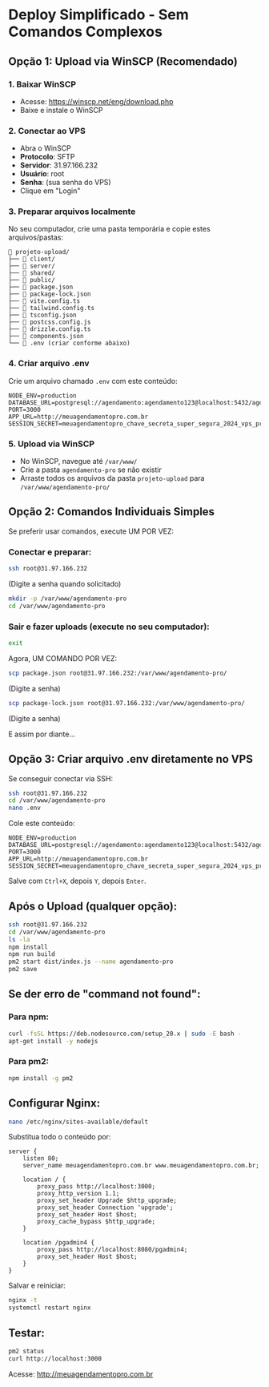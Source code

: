 # Deploy Simplificado - Sem Comandos Complexos

## Opção 1: Upload via WinSCP (Recomendado)

### 1. Baixar WinSCP
- Acesse: https://winscp.net/eng/download.php
- Baixe e instale o WinSCP

### 2. Conectar ao VPS
- Abra o WinSCP
- **Protocolo**: SFTP
- **Servidor**: 31.97.166.232
- **Usuário**: root
- **Senha**: (sua senha do VPS)
- Clique em "Login"

### 3. Preparar arquivos localmente
No seu computador, crie uma pasta temporária e copie estes arquivos/pastas:
```
📁 projeto-upload/
├── 📁 client/
├── 📁 server/
├── 📁 shared/
├── 📁 public/
├── 📄 package.json
├── 📄 package-lock.json
├── 📄 vite.config.ts
├── 📄 tailwind.config.ts
├── 📄 tsconfig.json
├── 📄 postcss.config.js
├── 📄 drizzle.config.ts
├── 📄 components.json
└── 📄 .env (criar conforme abaixo)
```

### 4. Criar arquivo .env
Crie um arquivo chamado `.env` com este conteúdo:
```
NODE_ENV=production
DATABASE_URL=postgresql://agendamento:agendamento123@localhost:5432/agendamento_pro
PORT=3000
APP_URL=http://meuagendamentopro.com.br
SESSION_SECRET=meuagendamentopro_chave_secreta_super_segura_2024_vps_producao
```

### 5. Upload via WinSCP
- No WinSCP, navegue até `/var/www/`
- Crie a pasta `agendamento-pro` se não existir
- Arraste todos os arquivos da pasta `projeto-upload` para `/var/www/agendamento-pro/`

## Opção 2: Comandos Individuais Simples

Se preferir usar comandos, execute UM POR VEZ:

### Conectar e preparar:
```bash
ssh root@31.97.166.232
```
(Digite a senha quando solicitado)

```bash
mkdir -p /var/www/agendamento-pro
cd /var/www/agendamento-pro
```

### Sair e fazer uploads (execute no seu computador):
```bash
exit
```

Agora, UM COMANDO POR VEZ:
```bash
scp package.json root@31.97.166.232:/var/www/agendamento-pro/
```
(Digite a senha)

```bash
scp package-lock.json root@31.97.166.232:/var/www/agendamento-pro/
```
(Digite a senha)

E assim por diante...

## Opção 3: Criar arquivo .env diretamente no VPS

Se conseguir conectar via SSH:
```bash
ssh root@31.97.166.232
cd /var/www/agendamento-pro
nano .env
```

Cole este conteúdo:
```
NODE_ENV=production
DATABASE_URL=postgresql://agendamento:agendamento123@localhost:5432/agendamento_pro
PORT=3000
APP_URL=http://meuagendamentopro.com.br
SESSION_SECRET=meuagendamentopro_chave_secreta_super_segura_2024_vps_producao
```

Salve com `Ctrl+X`, depois `Y`, depois `Enter`.

## Após o Upload (qualquer opção):

```bash
ssh root@31.97.166.232
cd /var/www/agendamento-pro
ls -la
npm install
npm run build
pm2 start dist/index.js --name agendamento-pro
pm2 save
```

## Se der erro de "command not found":

### Para npm:
```bash
curl -fsSL https://deb.nodesource.com/setup_20.x | sudo -E bash -
apt-get install -y nodejs
```

### Para pm2:
```bash
npm install -g pm2
```

## Configurar Nginx:
```bash
nano /etc/nginx/sites-available/default
```

Substitua todo o conteúdo por:
```nginx
server {
    listen 80;
    server_name meuagendamentopro.com.br www.meuagendamentopro.com.br;

    location / {
        proxy_pass http://localhost:3000;
        proxy_http_version 1.1;
        proxy_set_header Upgrade $http_upgrade;
        proxy_set_header Connection 'upgrade';
        proxy_set_header Host $host;
        proxy_cache_bypass $http_upgrade;
    }

    location /pgadmin4 {
        proxy_pass http://localhost:8080/pgadmin4;
        proxy_set_header Host $host;
    }
}
```

Salvar e reiniciar:
```bash
nginx -t
systemctl restart nginx
```

## Testar:
```bash
pm2 status
curl http://localhost:3000
```

Acesse: http://meuagendamentopro.com.br 